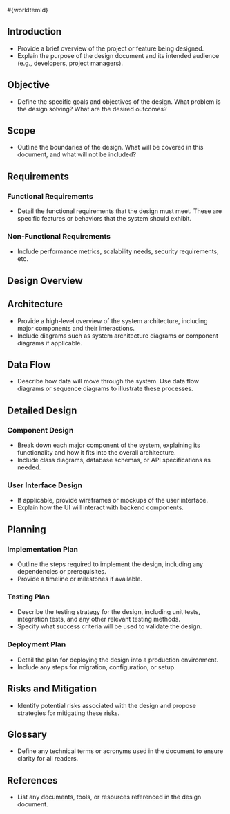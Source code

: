 #{workItemId}

## Introduction
* Provide a brief overview of the project or feature being designed.
* Explain the purpose of the design document and its intended audience (e.g., developers, project managers).

## Objective
* Define the specific goals and objectives of the design. What problem is the design solving? What are the desired outcomes?

## Scope
* Outline the boundaries of the design. What will be covered in this document, and what will not be included?

## Requirements
### Functional Requirements
* Detail the functional requirements that the design must meet. These are specific features or behaviors that the system should exhibit.
### Non-Functional Requirements
* Include performance metrics, scalability needs, security requirements, etc.

## Design Overview
## Architecture
* Provide a high-level overview of the system architecture, including major components and their interactions.
* Include diagrams such as system architecture diagrams or component diagrams if applicable.
## Data Flow
* Describe how data will move through the system. Use data flow diagrams or sequence diagrams to illustrate these processes.

## Detailed Design
### Component Design
* Break down each major component of the system, explaining its functionality and how it fits into the overall architecture.
* Include class diagrams, database schemas, or API specifications as needed.
### User Interface Design
* If applicable, provide wireframes or mockups of the user interface.
* Explain how the UI will interact with backend components.

## Planning

### Implementation Plan
* Outline the steps required to implement the design, including any dependencies or prerequisites.
* Provide a timeline or milestones if available.
### Testing Plan
* Describe the testing strategy for the design, including unit tests, integration tests, and any other relevant testing methods.
* Specify what success criteria will be used to validate the design.
### Deployment Plan
* Detail the plan for deploying the design into a production environment.
* Include any steps for migration, configuration, or setup.

## Risks and Mitigation
* Identify potential risks associated with the design and propose strategies for mitigating these risks.

## Glossary
* Define any technical terms or acronyms used in the document to ensure clarity for all readers.
## References
* List any documents, tools, or resources referenced in the design document.
